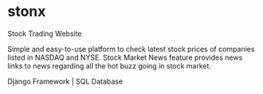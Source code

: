 # stonx

Stock Trading Website

Simple and easy-to-use platform to check latest stock prices of companies listed in NASDAQ and NYSE.
Stock Market News feature provides news links to news regarding all the hot buzz going in stock market.

Django Framework | SQL Database
